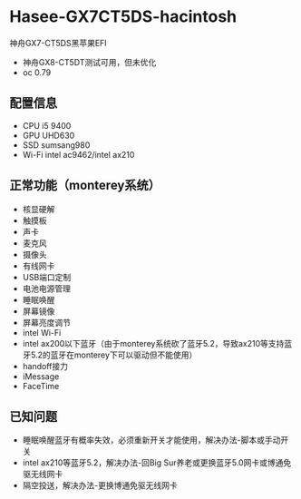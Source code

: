 # Hasee-GX7CT5DS-hacintosh

 神舟GX7-CT5DS黑苹果EFI
 - 神舟GX8-CT5DT测试可用，但未优化
 - oc 0.79

## 配置信息

 - CPU i5 9400
 - GPU UHD630
 - SSD sumsang980
 - Wi-Fi intel ac9462/intel ax210

## 正常功能（monterey系统）

 - 核显硬解
 - 触摸板
 - 声卡
 - 麦克风
 - 摄像头
 - 有线网卡
 - USB端口定制
 - 电池电源管理
 - 睡眠唤醒
 - 屏幕镜像
 - 屏幕亮度调节
 - intel Wi-Fi
 - intel ax200以下蓝牙（由于monterey系统砍了蓝牙5.2，导致ax210等支持蓝牙5.2的蓝牙在monterey下可以驱动但不能使用）
 - handoff接力
 - iMessage
 - FaceTime

 ## 已知问题

 - 睡眠唤醒蓝牙有概率失效，必须重新开关才能使用，解决办法-脚本或手动开关
 - intel ax210等蓝牙5.2，解决办法-回Big Sur养老或更换蓝牙5.0网卡或博通免驱无线网卡
 - 隔空投送，解决办法-更换博通免驱无线网卡

